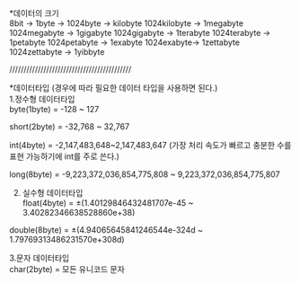 
*데이터의 크기  
8bit -> 1byte ->
1024byte -> kilobyte
1024kilobyte -> 1megabyte 
1024megabyte -> 1gigabyte 
1024gigabyte -> 1terabyte 
1024terabyte -> 1petabyte 
1024petabyte -> 1exabyte 
1024exabyte-> 1zettabyte
1024zettabyte -> 1yibbyte

///////////////////////////////////////////  

*데이터타입 (경우에 따라 필요한 데이터 타입을 사용하면 된다.)   
1.정수형 데이터타입   
byte(1byte) = -128 ~ 127

short(2byte) = -32,768 ~ 32,767

int(4byte) =  -2,147,483,648~2,147,483,647 (가장 처리 속도가 빠르고 충분한 수를 표현 가능하기에 int를 주로 쓴다.)

long(8byte) = -9,223,372,036,854,775,808 ~ 9,223,372,036,854,775,807  
  
2. 실수형 데이터타입  
float(4byte) = ±(1.40129846432481707e-45 ~ 3.40282346638528860e+38)  

double(8byte) = ±(4.94065645841246544e-324d ~ 1.79769313486231570e+308d) 

3.문자 데이터타입  
char(2byte) = 모든 유니코드 문자



